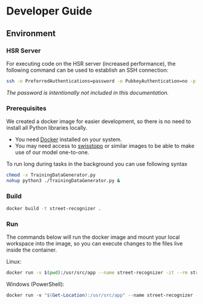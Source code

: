 # Developer Guide

## Environment

### HSR Server

For executing code on the HSR server (increased performance), the following command can be used to establish an SSH connection:

```bash
ssh -o PreferredAuthentications=password -o PubkeyAuthentication=no -p 8080 root@sifs0004.infs.ch
```

*The password is intentionally not included in this documentation.*

### Prerequisites

We created a docker image for easier development, so there is no need to install all Python libraries locally.

- You need [Docker](https://www.docker.com/) installed on your system.
- You may need access to [swisstopo](https://www.swisstopo.admin.ch/) or similar images to be able to make use of our model one-to-one.

To run long during tasks in the background you can use following syntax

```bash
chmod -x TrainingDataGenerator.py
nohup python3 ./TrainingDataGenerator.py &
```

### Build

```bash
docker build -t street-recognizer .
```

### Run

The commands below will run the docker image and mount your local workspace into the image, so you can execute changes to the files live inside the container.

Linux:

```bash
docker run -v $(pwd):/usr/src/app --name street-recognizer -it --rm street-recognizer bash
```

Windows (PowerShell):

```powershell
docker run -v "$(Get-Location):/usr/src/app" --name street-recognizer -it --rm street-recognizer bash
```
